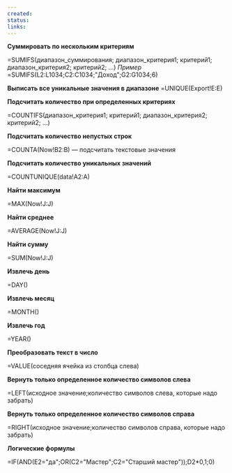 ```yaml
---
created: 
status: 
links:
---
```

**Суммировать по нескольким критериям**

=SUMIFS(диапазон_суммирования; диапазон_критерия1; критерий1; диапазон_критерия2; критерий2; ...)
*Пример*
	=SUMIFS(L2:L1034;C2:C1034;"Доход";G2:G1034;6)

**Выписать все уникальные значения в диапазоне**
=UNIQUE(Export!E:E)

**Подсчитать количество при определенных критериях**

=COUNTIFS(диапазон_критерия1; критерий1; диапазон_критерия2; критерий2; ...)

**Подсчитать количество непустых строк**

=COUNTA(Now!B2:B) — подсчитать текстовые значения

**Подсчитать количество уникальных значений**

=COUNTUNIQUE(data!A2:A)

**Найти максимум**

=MAX(Now!J:J)

 **Найти среднее**

=AVERAGE(Now!J:J)

**Найти сумму**

=SUM(Now!J:J)

**Извлечь день**

=DAY()

**Извлечь месяц**

=MONTH()

**Извлечь год**

=YEAR()

**Преобразовать текст в число**

=VALUE(соседняя ячейка из столбца слева)

**Вернуть только определенное количество символов слева**

=LEFT(исходное значение;количество символов слева, которые надо забрать)

**Вернуть только определенное количество символов справа**

=RIGHT(исходное значение;количество символов справа, которые надо забрать)

**Логические формулы**

=IF(AND(E2="да";OR(C2="Мастер";C2="Старший мастер"));D2*0,1;0)
